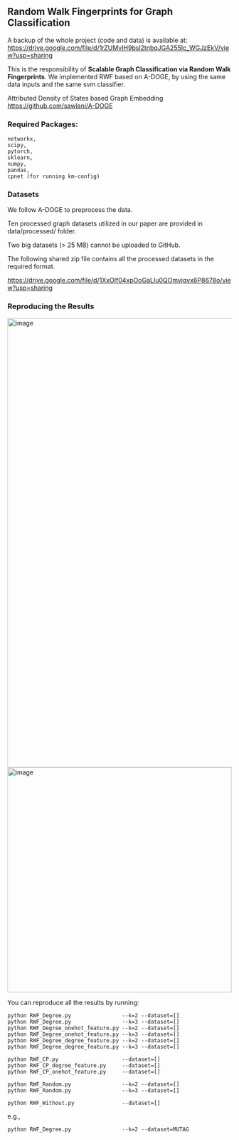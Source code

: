 ## Random Walk Fingerprints for Graph Classification


A backup of the whole project (code and data) is available at: https://drive.google.com/file/d/1rZUMvIH9bsl2tnbqJGA255Ic_WGJzEkV/view?usp=sharing


This is the responsibility of **Scalable Graph Classification via Random Walk Fingerprints**. We implemented RWF based on A-DOGE, by using the same data inputs and the same svm classifier.

  Attributed Density of States based Graph Embedding
  https://github.com/sawlani/A-DOGE

### Required Packages:
```
networkx,
scipy,
pytorch,
sklearn,
numpy,
pandas,
cpnet (for running km-config)
```

### Datasets

We follow A-DOGE to preprocess the data.

Ten processed graph datasets utilized in our paper are provided in data/processed/ folder.

Two big datasets (> 25 MB) cannot be uploaded to GitHub.

The following shared zip file contains all the processed datasets in the required format. 

https://drive.google.com/file/d/1XxOIf04xpOoGaLIu0QOmvjqvx6P8678o/view?usp=sharing



### Reproducing the Results

<img width="1007" alt="image" src="https://github.com/KXDY233/RWF/assets/85337987/ca1eabe7-fec2-4b24-9689-e8ac27018b03">
<img width="504" alt="image" src="https://github.com/KXDY233/RWF/assets/85337987/054dffdd-26e4-43dd-902e-2dc9f723b781">

You can reproduce all the results by running:
```
python RWF_Degree.py                --k=2 --dataset=[]
python RWF_Degree.py                --k=3 --dataset=[]
python RWF_Degree_onehot_feature.py --k=2 --dataset=[]
python RWF_Degree_onehot_feature.py --k=3 --dataset=[]
python RWF_Degree_degree_feature.py --k=2 --dataset=[]
python RWF_Degree_degree_feature.py --k=3 --dataset=[]

python RWF_CP.py                    --dataset=[]
python RWF_CP_degree_feature.py     --dataset=[]
python RWF_CP_onehot_feature.py     --dataset=[]

python RWF_Random.py                --k=2 --dataset=[]
python RWF_Random.py                --k=3 --dataset=[]

python RWF_Without.py               --dataset=[]
```


e.g., 
```
python RWF_Degree.py                --k=2 --dataset=MUTAG
```


